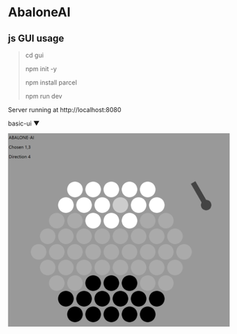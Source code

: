 # AbaloneAI

## js GUI usage
>cd gui
>
>npm init -y
>
>npm install parcel
>
>npm run dev

Server running at http://localhost:8080

basic-ui ▼

<img src="gui\basic_ui.png" style="zoom:80%;" />